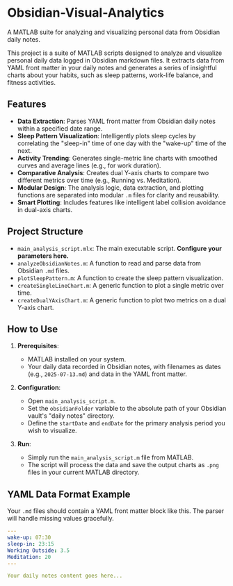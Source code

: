 # Obsidian-Visual-Analytics
A MATLAB suite for analyzing and visualizing personal data from Obsidian daily notes.

This project is a suite of MATLAB scripts designed to analyze and visualize personal daily data logged in Obsidian markdown files. It extracts data from YAML front matter in your daily notes and generates a series of insightful charts about your habits, such as sleep patterns, work-life balance, and fitness activities.

## Features

-   **Data Extraction**: Parses YAML front matter from Obsidian daily notes within a specified date range.
-   **Sleep Pattern Visualization**: Intelligently plots sleep cycles by correlating the "sleep-in" time of one day with the "wake-up" time of the next.
-   **Activity Trending**: Generates single-metric line charts with smoothed curves and average lines (e.g., for work duration).
-   **Comparative Analysis**: Creates dual Y-axis charts to compare two different metrics over time (e.g., Running vs. Meditation).
-   **Modular Design**: The analysis logic, data extraction, and plotting functions are separated into modular `.m` files for clarity and reusability.
-   **Smart Plotting**: Includes features like intelligent label collision avoidance in dual-axis charts.

## Project Structure

-   `main_analysis_script.mlx`: The main executable script. **Configure your parameters here.**
-   `analyzeObsidianNotes.m`: A function to read and parse data from Obsidian `.md` files.
-   `plotSleepPattern.m`: A function to create the sleep pattern visualization.
-   `createSingleLineChart.m`: A generic function to plot a single metric over time.
-   `createDualYAxisChart.m`: A generic function to plot two metrics on a dual Y-axis chart.

## How to Use

1.  **Prerequisites**:
    *   MATLAB installed on your system.
    *   Your daily data recorded in Obsidian notes, with filenames as dates (e.g., `2025-07-13.md`) and data in the YAML front matter.

2.  **Configuration**:
    *   Open `main_analysis_script.m`.
    *   Set the `obsidianFolder` variable to the absolute path of your Obsidian vault's "daily notes" directory.
    *   Define the `startDate` and `endDate` for the primary analysis period you wish to visualize.

3.  **Run**:
    *   Simply run the `main_analysis_script.m` file from MATLAB.
    *   The script will process the data and save the output charts as `.png` files in your current MATLAB directory.

## YAML Data Format Example

Your `.md` files should contain a YAML front matter block like this. The parser will handle missing values gracefully.

```yaml
---
wake-up: 07:30
sleep-in: 23:15
Working Outside: 3.5
Meditation: 20
---

Your daily notes content goes here...
